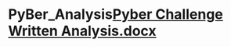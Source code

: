 # PyBer_Analysis[Pyber Challenge Written Analysis.docx](https://github.com/AlexanderP05/PyBer_Analysis/files/7232695/Pyber.Challenge.Written.Analysis.docx)
